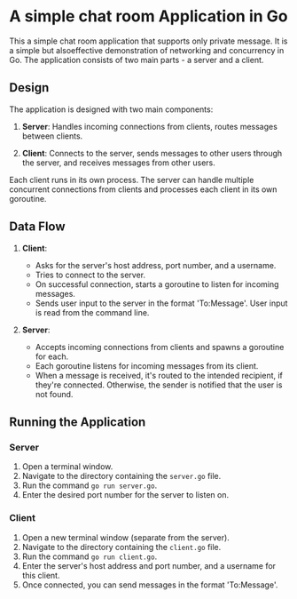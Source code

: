 # A simple chat room Application in Go

This a simple chat room application that supports only private message. It is a simple but alsoeffective demonstration of networking and concurrency in Go. The application consists of two main parts - a server and a client.

## Design

The application is designed with two main components:

1. **Server**: Handles incoming connections from clients, routes messages between clients.

2. **Client**: Connects to the server, sends messages to other users through the server, and receives messages from other users.

Each client runs in its own process. The server can handle multiple concurrent connections from clients and processes each client in its own goroutine.

## Data Flow

1. **Client**:

   - Asks for the server's host address, port number, and a username.
   - Tries to connect to the server.
   - On successful connection, starts a goroutine to listen for incoming messages.
   - Sends user input to the server in the format 'To:Message'. User input is read from the command line.

2. **Server**:
   - Accepts incoming connections from clients and spawns a goroutine for each.
   - Each goroutine listens for incoming messages from its client.
   - When a message is received, it's routed to the intended recipient, if they're connected. Otherwise, the sender is notified that the user is not found.

## Running the Application

### Server

1. Open a terminal window.
2. Navigate to the directory containing the `server.go` file.
3. Run the command `go run server.go`.
4. Enter the desired port number for the server to listen on.

### Client

1. Open a new terminal window (separate from the server).
2. Navigate to the directory containing the `client.go` file.
3. Run the command `go run client.go`.
4. Enter the server's host address and port number, and a username for this client.
5. Once connected, you can send messages in the format 'To:Message'.
